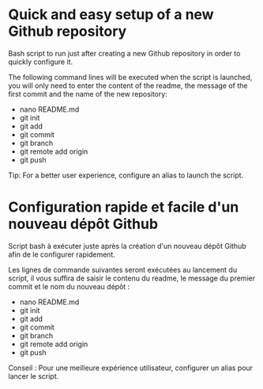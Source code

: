 # Quick and easy setup of a new Github repository

Bash script to run just after creating a new Github repository in order to quickly configure it.

The following command lines will be executed when the script is launched, you will only need to enter the content of the readme, the message of the first commit and the name of the new repository:

- nano README.md
- git init
- git add
- git commit
- git branch
- git remote add origin
- git push

Tip: For a better user experience, configure an alias to launch the script.

# Configuration rapide et facile d'un nouveau dépôt Github

Script bash à exécuter juste après la création d'un nouveau dépôt Github afin de le configurer rapidement.

Les lignes de commande suivantes seront exécutées au lancement du script, il vous suffira de saisir le contenu du readme, le message du premier commit et le nom du nouveau dépôt :

- nano README.md
- git init
- git add
- git commit
- git branch
- git remote add origin
- git push

Conseil : Pour une meilleure expérience utilisateur, configurer un alias pour lancer le script.
